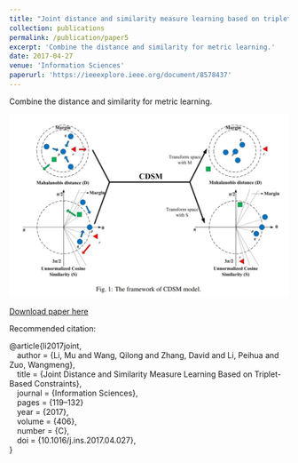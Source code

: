 ```yaml
---
title: "Joint distance and similarity measure learning based on triplet-based constraints"
collection: publications
permalink: /publication/paper5
excerpt: 'Combine the distance and similarity for metric learning.'
date: 2017-04-27
venue: 'Information Sciences'
paperurl: 'https://ieeexplore.ieee.org/document/8578437'
---
```

Combine the distance and similarity for metric learning.

![Demo](/images/paper5.jpg)

[Download paper here](https://ieeexplore.ieee.org/document/8578437)

Recommended citation: 


@article{li2017joint,  
&emsp;author = {Li, Mu and Wang, Qilong and Zhang, David and Li, Peihua and Zuo, Wangmeng},  
&emsp;title = {Joint Distance and Similarity Measure Learning Based on Triplet-Based Constraints},   
&emsp;journal = {Information Sciences},  
&emsp;pages = {119–132}  
&emsp;year = {2017},   
&emsp;volume = {406},  
&emsp;number = {C},  
&emsp;doi = {10.1016/j.ins.2017.04.027},  
}
